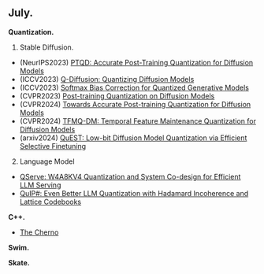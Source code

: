 ## July.

**Quantization.**

1. Stable Diffusion.
- (NeurIPS2023) [PTQD: Accurate Post-Training Quantization for Diffusion Models](https://arxiv.org/abs/2305.10657)
- (ICCV2023) [Q-Diffusion: Quantizing Diffusion Models](https://arxiv.org/abs/2302.04304)
- (ICCV2023) [Softmax Bias Correction for Quantized Generative Models](https://arxiv.org/abs/2309.01729)
- (CVPR2023) [Post-training Quantization on Diffusion Models](https://arxiv.org/abs/2211.15736)
- (CVPR2024) [Towards Accurate Post-training Quantization for Diffusion Models](https://arxiv.org/abs/2305.18723)
- (CVPR2024) [TFMQ-DM: Temporal Feature Maintenance Quantization for Diffusion Models](https://arxiv.org/abs/2311.16503)
- (arxiv2024) [QuEST: Low-bit Diffusion Model Quantization via Efficient Selective Finetuning](https://arxiv.org/abs/2402.03666)

2. Language Model
- [QServe: W4A8KV4 Quantization and System Co-design for Efficient LLM Serving](https://arxiv.org/abs/2405.04532)
- [QuIP#: Even Better LLM Quantization with Hadamard Incoherence and Lattice Codebooks](https://arxiv.org/abs/2402.04396)

**C++.** 
- [The Cherno](https://www.youtube.com/@TheCherno)

**Swim.**

**Skate.**
